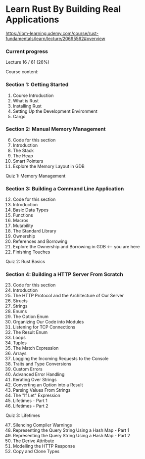 # Learn Rust By Building Real Applications

https://ibm-learning.udemy.com/course/rust-fundamentals/learn/lecture/20695562#overview

### Current progress

Lecture 16 / 61 (26%)

Course content:

### Section 1: Getting Started
01. Course Introduction
02. What is Rust
03. Installing Rust
04. Setting Up the Development Environment
05. Cargo

### Section 2: Manual Memory Management
06. Code for this section
07. Introduction
08. The Stack
09. The Heap
10. Smart Pointers
11. Explore the Memory Layout in GDB

Quiz 1: Memory Management

### Section 3: Building a Command Line Application
12. Code for this section
13. Introduction
14. Basic Data Types
15. Functions
16. Macros  
17. Mutability
18. The Standard Library
19. Ownership
20. References and Borrowing
21. Explore the Ownership and Borrowing in GDB <-- you are here
22. Finishing Touches

Quiz 2: Rust Basics

### Section 4: Building a HTTP Server From Scratch

23. Code for this section
24. Introduction
25. The HTTP Protocol and the Architecture of Our Server
26. Structs
27. Strings
28. Enums
29. The Option Enum
30. Organizing Our Code into Modules
31. Listening for TCP Connections
32. The Result Enum
33. Loops
34. Tuples
35. The Match Expression
36. Arrays
37. Logging the Incoming Requests to the Console
38. Traits and Type Conversions
39. Custom Errors
40. Advanced Error Handling
41. Iterating Over Strings
42. Converting an Option into a Result
43. Parsing Values From Strings
44. The "If Let" Expression
45. Lifetimes - Part 1
46. Lifetimes - Part 2

Quiz 3: Lifetimes

47. Silencing Compiler Warnings
48. Representing the Query String Using a Hash Map - Part 1
49. Representing the Query String Using a Hash Map - Part 2
50. The Derive Attribute
51. Modelling the HTTP Response
52. Copy and Clone Types

